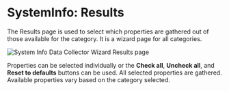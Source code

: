 # SystemInfo: Results

The Results page is used to select which properties are gathered out of those available for the
category. It is a wizard page for all categories.

![System Info Data Collector Wizard Results page](/img/product_docs/accessanalyzer/11.6/admin/datacollector/adinventory/results.webp)

Properties can be selected individually or the **Check all**, **Uncheck all**, and **Reset to
defaults** buttons can be used. All selected properties are gathered. Available properties vary
based on the category selected.
